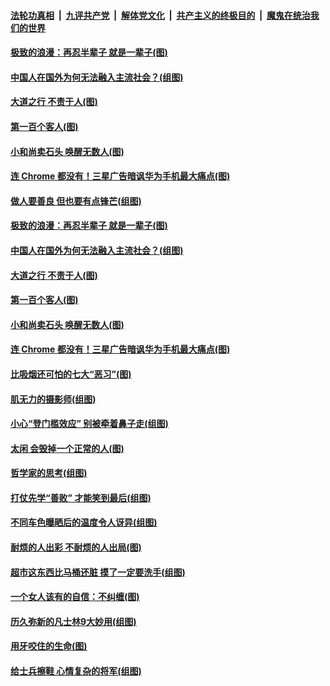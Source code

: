 ####  [法轮功真相](../../../../basic/blob/master/README.md?t=09231526) &nbsp;|&nbsp; [九评共产党](../../../../9ping.md/blob/master/README.md?t=09231526) &nbsp;|&nbsp; [解体党文化](../../../../jtdwh.md/blob/master/README.md?t=09231526)  &nbsp;|&nbsp; [共产主义的终极目的](../../../../gczydzjmd.md/blob/master/README.md?t=09231526) &nbsp;|&nbsp; [魔鬼在统治我们的世界](../../../../mgztzwmdsj.md/blob/master/README.md?t=09231526) 

#### [极致的浪漫：再忍半辈子 就是一辈子(图)](../pages/p8/908220.md?t=09231526) 

#### [中国人在国外为何无法融入主流社会？(组图)](../pages/p8/908218.md?t=09231526) 

#### [大道之行 不责于人(图)](../pages/p8/904634.md?t=09231526) 

#### [第一百个客人(图)](../pages/p8/907168.md?t=09231526) 

#### [小和尚卖石头 唤醒无数人(图)](../pages/p8/907679.md?t=09231526) 

#### [连 Chrome 都没有！三星广告暗讽华为手机最大痛点(图)](../pages/p8/908139.md?t=09231526) 

#### [做人要善良 但也要有点锋芒(组图)](../pages/p8/906983.md?t=09231526) 

#### [极致的浪漫：再忍半辈子 就是一辈子(图)](../pages/p8/908220.md?t=09231526) 

#### [中国人在国外为何无法融入主流社会？(组图)](../pages/p8/908218.md?t=09231526) 

#### [大道之行 不责于人(图)](../pages/p8/904634.md?t=09231526) 

#### [第一百个客人(图)](../pages/p8/907168.md?t=09231526) 

#### [小和尚卖石头 唤醒无数人(图)](../pages/p8/907679.md?t=09231526) 

#### [连 Chrome 都没有！三星广告暗讽华为手机最大痛点(图)](../pages/p8/908139.md?t=09231526) 

#### [比吸烟还可怕的七大“恶习”(图)](../pages/p8/908089.md?t=09231526) 

#### [肌无力的摄影师(组图)](../pages/p8/908072.md?t=09231526) 

#### [小心“登门槛效应” 别被牵着鼻子走(组图)](../pages/p8/906982.md?t=09231526) 

#### [太闲 会毁掉一个正常的人(图)](../pages/p8/907165.md?t=09231526) 

#### [哲学家的思考(组图)](../pages/p8/907154.md?t=09231526) 

#### [打仗先学“善败” 才能笑到最后(组图)](../pages/p8/906981.md?t=09231526) 

#### [不同车色曝晒后的温度令人讶异(组图)](../pages/p8/907988.md?t=09231526) 

#### [耐烦的人出彩 不耐烦的人出局(图)](../pages/p8/904622.md?t=09231526) 

#### [超市这东西比马桶还脏 摸了一定要洗手(组图)](../pages/p8/907951.md?t=09231526) 

#### [一个女人该有的自信：不纠缠(图)](../pages/p8/906931.md?t=09231526) 

#### [历久弥新的凡士林9大妙用(组图)](../pages/p8/907957.md?t=09231526) 

#### [用牙咬住的生命(图)](../pages/p8/907669.md?t=09231526) 

#### [给士兵擦鞋 心情复杂的将军(组图)](../pages/p8/907145.md?t=09231526) 

